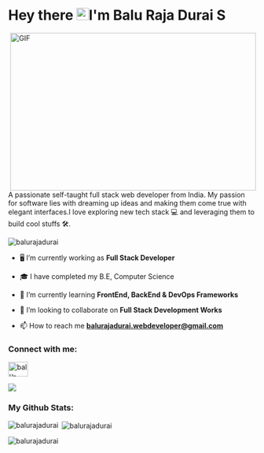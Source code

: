 <h1>Hey there <img src="https://media.giphy.com/media/hvRJCLFzcasrR4ia7z/giphy.gif" width="25px">I'm Balu Raja Durai S</h1>

 <img align="right" alt="GIF" src="https://github.com/abhisheknaiidu/abhisheknaiidu/blob/master/code.gif?raw=true" width="500" height="320" />


A passionate self-taught full stack web developer from India. My passion for software lies with dreaming up ideas and making them come true with elegant interfaces.I love exploring new tech stack 💻 and leveraging them to build cool stuffs 🛠️.

<p align="left"> <img src="https://komarev.com/ghpvc/?username=balurajadurai&label=Profile%20views&color=0e75b6&style=flat" alt="balurajadurai" /> </p>

- 🖥 I’m currently working as **Full Stack Developer**

- 🎓 I have completed my B.E, Computer Science

- 🌱 I’m currently learning **FrontEnd, BackEnd & DevOps Frameworks**

- 👯 I’m looking to collaborate on **Full Stack Development Works**

- 📫 How to reach me **balurajadurai.webdeveloper@gmail.com**



<h3 align="left">Connect with me:</h3>
<p align="left">
<a href="https://linkedin.com/in/balu-raja-durai-s-b9b6b9202" target="blank"><img align="center" src="https://raw.githubusercontent.com/rahuldkjain/github-profile-readme-generator/master/src/images/icons/Social/linked-in-alt.svg" alt="balu-raja-durai-s-b9b6b9202" height="30" width="40" /></a>
</p>
  <a href="https://skillicons.dev">
    <img src="https://skillicons.dev/icons?i=html,css,sass,bootstrap,js,ts,react,redux,nodejs,graphql,prisma,sequelize,redis,mysql,mongodb,postman,git,vscode" />
  </a> 
</p>

<h3 align="left">My Github Stats:</h3>

<p><img align="left" src="https://github-readme-stats.vercel.app/api/top-langs?username=balurajadurai&show_icons=true&locale=en&layout=compact" alt="balurajadurai" /></p>

<p>&nbsp;<img align="center" src="https://github-readme-stats.vercel.app/api?username=balurajadurai&show_icons=true&locale=en" alt="balurajadurai" /></p>

<p><img align="center" src="https://github-readme-streak-stats.herokuapp.com/?user=balurajadurai&" alt="balurajadurai" /></p>






